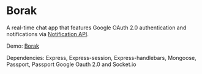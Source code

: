 Borak
======
A real-time chat app that features Google OAuth 2.0 authentication and notifications via [Notification API](https://developer.mozilla.org/en-US/docs/Web/API/notification).

Demo: [Borak](https://borak.herokuapp.com/)

Dependencies: Express, Express-session, Express-handlebars, Mongoose, Passport, Passport Google Oauth 2.0 and Socket.io
